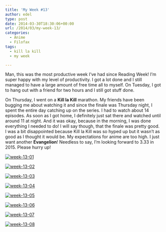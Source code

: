 ```yaml
---
title: 'My Week #13'
author: edel
type: post
date: 2014-03-30T18:30:06+00:00
url: /2014/03/my-week-13/
categories:
  - Anime
  - Filofax
tags:
  - kill la kill
  - my week

---
```

Man, this was the most productive week I&#8217;ve had since Reading Week! I&#8217;m super happy with my level of productivity. I got a lot done and I still managed to have a large amount of free time all to myself. On Tuesday, I got to hang out with a friend for two hours and I still got stuff done.

On Thursday, I went on a **Kill la Kill** marathon. My friends have been bugging me about watching it and since the finale was Thursday night, I spent the entire day catching up on the series. I had to watch about 14 episodes. As soon as I got home, I definitely just sat there and watched until around 11 at night. And it was okay, because in the morning, I was done everything I needed to do! I will say though, that the finale was pretty good. I was a bit disappointed because Kill la Kill was so hyped up but it wasn&#8217;t as good as I thought it would be. My expectations for anime are too high. I just want another **Evangelion**! Needless to say, I&#8217;m looking forward to 3.33 in 2015. Please hurry up!

[<img src="http://scattered.me/wp-content/uploads/2014/03/week-13-01.png" alt="week-13-01" class="img-responsive" />][1]

[<img src="http://scattered.me/wp-content/uploads/2014/03/week-13-02.png" alt="week-13-02" class="img-responsive" />][2]

[<img src="http://scattered.me/wp-content/uploads/2014/03/week-13-03.png" alt="week-13-03" class="img-responsive" />][3]

[<img src="http://scattered.me/wp-content/uploads/2014/03/week-13-04.png" alt="week-13-04" class="img-responsive" />][4]

[<img src="http://scattered.me/wp-content/uploads/2014/03/week-13-05.png" alt="week-13-05" class="img-responsive" />][5]

[<img src="http://scattered.me/wp-content/uploads/2014/03/week-13-06.png" alt="week-13-06" class="img-responsive" />][6]

[<img src="http://scattered.me/wp-content/uploads/2014/03/week-13-07.png" alt="week-13-07" class="img-responsive" />][7]

[<img src="http://scattered.me/wp-content/uploads/2014/03/week-13-08.png" alt="week-13-08" class="img-responsive" />][8]

<ol class="footnote">
</ol>

 [1]: http://scattered.me/wp-content/uploads/2014/03/week-13-01.png
 [2]: http://scattered.me/wp-content/uploads/2014/03/week-13-02.png
 [3]: http://scattered.me/wp-content/uploads/2014/03/week-13-03.png
 [4]: http://scattered.me/wp-content/uploads/2014/03/week-13-04.png
 [5]: http://scattered.me/wp-content/uploads/2014/03/week-13-05.png
 [6]: http://scattered.me/wp-content/uploads/2014/03/week-13-06.png
 [7]: http://scattered.me/wp-content/uploads/2014/03/week-13-07.png
 [8]: http://scattered.me/wp-content/uploads/2014/03/week-13-08.png